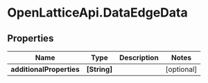 # OpenLatticeApi.DataEdgeData

## Properties

Name | Type | Description | Notes
------------ | ------------- | ------------- | -------------
**additionalProperties** | **[String]** |  | [optional] 



